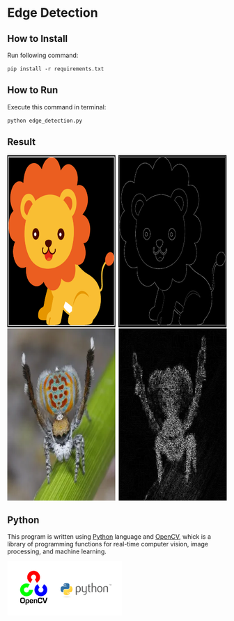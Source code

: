 
# Edge Detection


## How to Install
Run following command:
```
pip install -r requirements.txt
```

## How to Run
Execute this command in terminal:
```
python edge_detection.py
```

## Result

<img src="input\2.png" width="804" height="395">
<img src="input\1.png" width="804" height="395">


## Python
This program is written using [Python](https://www.python.org/) language and [OpenCV](https://opencv.org/), whick is a library of programming functions for real-time computer vision, image processing, and machine learning.

<img src="input\opencv.webp" width="262.5" height="124.75">